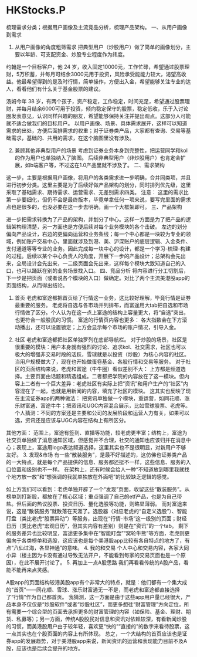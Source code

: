 # HKStocks.P
梳理需求分类；根据用户画像及主流竞品分析，梳理产品架构。
一、从用户画像到需求

1. 从用户画像的角度粗筛需求
把典型用户（炒股用户）做了简单的画像划分，主要以年龄、可支配资金、炒股专业程度作为纬度。

约翰是一个目标客户，他 24 岁，收入固定10000元，工作忙碌，希望通过股票理财，5万积蓄，并每月可结余3000元用于投资，风险承受能能力较大，渴望高收益。他最希望得到的是及时行情，简单操作，方便出入金，希望能够关注专业的达人，看看他们有什么关于基金股票的建议。

汤姆今年 38 岁，有两个孩子，资产稳定，工作稳定，时间充足，希望通过股票理财，并每月结余6000可用于投资，倾向稳定保守的股票，稳定低收，乐于入讨论圈发表意见，认识同样兴趣的朋友，希望能够保持关注并提出观点。这部分人可能就不适合做我们的目标用户。
以用户画像、场景、具体需求展开，这样可以知道需求的出处，方便后面排需求的权重；对于证券类产品，大家都有查询、交易等基础需求，基础的、共用的需求，在这个脑图里没有涉及。

2. 兼顾其他非典型用户的场景
考虑到证券业务本身到完整性，把运营同学和kol的作为用户也单独纳入了脑图。
后续非典型用户（非炒股用户）也肯定会扩展，如b端客户等，不过这在1.0产品里就不涉及了。
二、需求架构

这一步，主要是根据用户画像，将用户的各类需求进一步明确，合并同类项，并且进行初步分类。这里主要是为了后续好做产品架构的划分，同时排列优先级，这里采取了基础需求、期待需求、运营需求、无差别需求四类。
注意：
这里的需求比第一步要细化，但仍不会是最终版本，毕竟单拿任何一项来说，要写完里面的需求点也是很多的，也没必要在这一步去明确，画一个大框架即可。
三、产品架构

进一步把需求转换为了产品的架构，并划分了中心。这样一方面是为了把产品的逻辑架构理清楚，另一方面也是方便后续对每个业务模块的各个击破。
左边的划分偏向产品设计，右边的更偏向运营和业务条线；每一个中心都是一块较为专业的领域，例如账户交易中心，里面就涉及到港、美、沪深账户的底层逻辑、入金条件、支付通道等等专业的业务。因此完成每一块中心的设计，都是一个学习-梳理-构建的过程。后续以某个中心负责人的角度，开展下一步的产品设计；总架构会先出来，全局设计会先出来，一二级页面会先出来，这样每个模块大致知道自己的入口，也可以踊跃在别的业务场景找入口。
四、竞品分析
将内容进行分工切割后，下一步是把页面（或者说各个模块的入口）做确定。对比了两个主流美港股app的页面结构，从而得出结论。




1. 首页
老虎和富途都把首页给了行情这一业务，这比较好理解，毕竟行情是证券最重要的服务。
老虎将自选与各市场并列排布，而富途用大tab把自选和市场行情做了区分。个人认为在这一点上富途的结构上容量更大，将“自选”突出，也更符合一般股民的习惯。
富途的行情页内容也更多：
各大指数会在下方滚动播出，还可以设置锁定；上方会显示每个市场的账户情况，引导入金。

2. 社区
老虎和富途都把社区单独罗列在底部导航栏。
对于炒股的场景，社区是很重要的模块：用户本身就有强烈的讨论、追求kol、社交需求，社区也可以极大的增强非交易时段的活跃，雪球就是以投资（炒股）为核心内容的社区。当用户规模做大了，现在也开始做蛋卷基金、各股行情和交易等服务。
对于社区的页面结构来说，老虎和富途（牛牛圈）看似差别不大：
上方都是频道选择。主要页面由话题和精选组成。二者都把学院的内容放在了这一模块。但内容上二者有一个巨大差异：老虎社区有实际上把“资讯”和用户生产的“社区”内容混在了一起，也就是用新闻的内容，填充了社区的模块。
这其实也反映了现在主流证券app的两种做法：
把资讯单独做一个模块，重运营，如同花顺、涨乐财富通、富途牛牛；把资讯和UGC内容混合展示，比如雪球股票、老虎等。个人猜测：不同的方案还是主要和公司的发展阶段和运营人力有关，如果可以选，资讯还是应该与UGC内容在结构上有所区分。

其他方面：
范围上，富途有签到、直播等功能，较老虎更丰富；结构上，富途为社交页单独做了消息通知区域，但感觉并不合理，社交的通知也应该归并在消息中心；表现上，富途用logo表达频道选择，这里其实也不是很明显，对新用户不够友好。
3. 发现&市场
有一些“散装服务”，是最不好描述的，这仿佛也证券类产品的一大特点，就是每个产品提供的信息、服务都还挺不一样，这些信息、服务的入口位置和级别也不一样。
在架构上，还有时候会给人一种“不知道放到哪里我就找个地方放一放”和“想强调的我就单独放在外面吧”的比较缺乏逻辑的感觉。


如上方我们可以看到：老虎单独开辟了一个“发现”页面，收留这些“散装服务”。从榜单到打新股，都放在了核心区域；重点强调了自己的etf产品，也是为自己带盐。但后面的热议股票、投资日历、量化选股等功能，则略显薄弱。
而对富途来说，这是“散装服务”就散落在天涯了。选股器（对应老虎的“自定义选股”）、智能盯盘（类比老虎“股票异动”）等服务，出现在“行情-市场”这一级别的页面；财经日历（类比老虎“宏观日历”，但其实内容有差别）则是在“资讯”的一个tab。
剩下的服务差异也比较明显，富途更多集中在“智能盯盘”“窝轮牛熊”等方面，老虎则更偏向于各类榜单和选股，这应该也是每个美港股app比较有各自特点的地方了，有点“八仙过海，各显神通”的意味。
4. 我的和交易
个人中心和交易内容，各家大同小异（楼主因为卡没有通过导致无法开户，不能看到每家的交易页面也是一个原因），在此不展开讨论了。
5. 再加上一点A股思路
我们再看看传统的A股产品，看能不能再来点灵感。

A股app的页面结构较港美股app有个非常大的特点，就是：他们都有一个集大成的“首页”——同花顺、雪球、涨乐财富通无一不是，而老虎和富途都直接选择了“行情”作为自己都首页。
我猜测，这一方面是由于这些app用户量已经很大，产品本身不仅仅是“炒股软件”或者“炒股社区”，而更多想往“财富管理”方向定位，所有需要一个综合型的页面去承担更多的财富管理的内容（如保险、基金、理财、期货、私募等）；另一方面，传统A股股民对信息和资讯对依赖较深，有看新闻炒股的习惯，而美港股用户由于较年轻，喜欢更“快的”“直接的”的数字来看待股票，这一点其实也在个股页面的内容上有所体现。
总之，一个大结构的首页应该也是证券app的发展趋势，对于美港股app来说，新闻资讯的运营和表现能力目前不及A股，应该也是后续会提升的地方。
